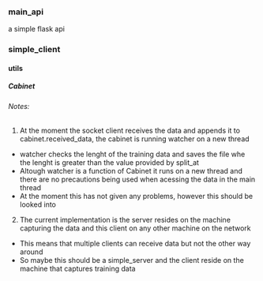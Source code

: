 ### main_api
a simple flask api


### simple_client



#### utils

##### Cabinet




###### Notes:
1. At the moment the socket client receives the data and appends it to cabinet.received_data, the cabinet is running watcher on a new thread
  - watcher checks the lenght of the training data and saves the file whe the lenght is greater than the value provided by split_at
  - Altough watcher is a function of Cabinet it runs on a new thread and there are no precautions being used when acessing the data in the main thread
  - At the moment this has not given any problems, however this should be looked into
2. The current implementation is the server resides on the machine capturing the data and this client on any other machine on the network
  - This means that multiple clients can receive data but not the other way around
  - So maybe this should be a simple_server and the client reside on the machine that captures training data
